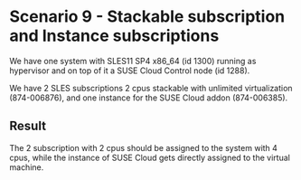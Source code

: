 Scenario 9 - Stackable subscription and Instance subscriptions
==============================================================

We have one system with SLES11 SP4 x86_64 (id 1300) running as hypervisor
and on top of it a SUSE Cloud Control node (id 1288).

We have 2 SLES subscriptions 2 cpus stackable with unlimited virtualization
(874-006876), and one instance for the SUSE Cloud addon (874-006385).

Result
------

The 2 subscription with 2 cpus should be assigned to the system with 4 cpus,
while the instance of SUSE Cloud gets directly assigned to the virtual machine.

